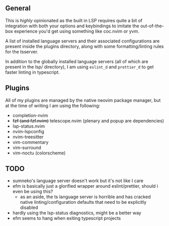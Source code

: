 ## General

This is _highly_ opinionated as the built in LSP requires quite a bit of integration with both your options and keybindings to imitate the out-of-the-box experience you'd get using something like coc.nvim or yvm.

A list of installed language servers and their associated configurations are present inside the plugins directory, along with some formatting/linting rules for the tsserver.

In addition to the globally installed language servers (all of which are present in the lsp/ directory), I am using `eslint_d` and `prettier_d` to get faster linting in typescript.

## Plugins

All of my plugins are managed by the native neovim package manager, but at the time of writing I am using the following:

- completion-nvim
- ~~fzf (and fzf.nvim)~~ telescope.nvim (plenary and popup are dependencies)
- lsp-status.nvim
- nvim-lspconfig
- nvim-treesitter
- vim-commentary
- vim-surround
- vim-noctu (colorscheme)

## TODO
- sumneko's language server doesn't work but it's not like I care
- efm is basically just a glorified wrapper around eslint/prettier, should i even be using this?
    - as an aside, the ts language server is horrible and has cracked native linting/configuration defaults that need to be explicitly disabled
- hardly using the lsp-status diagnostics, might be a better way
- efm seems to hang when exiting typescript projects
